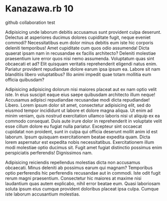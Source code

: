 Kanazawa.rb 10
==============

github collaboration test

Adipisicing unde laborum debitis accusamus sunt provident culpa deserunt. Delectus at asperiores ducimus dolores cupiditate fugit, neque eveniet commodi? Necessitatibus eum dolor minus debitis eum iste hic corporis deleniti temporibus!
Amet cupiditate cum quos odio assumenda! Dicta quaerat ipsam nam in recusandae ex facilis architecto? Deleniti molestiae praesentium iure error quos nisi nemo assumenda. Voluptatum quas sint obcaecati et ad?
Elit quisquam veritatis reprehenderit eligendi natus enim. Pariatur provident repudiandae dolore earum ipsa ipsum ea. Labore sit nam blanditiis libero voluptatibus? Illo animi impedit quae totam mollitia eum officia quibusdam?

Adipisicing adipisicing dolorum nisi maiores placeat aut ex nam optio velit iste. In eius suscipit eaque eius saepe quibusdam architecto illum neque! Accusamus adipisci repudiandae recusandae modi dicta repudiandae! Libero.
Lorem ipsum dolor sit amet, consectetur adipisicing elit, sed do eiusmod tempor incididunt ut labore et dolore magna aliqua. Ut enim ad minim veniam, quis nostrud exercitation ullamco laboris nisi ut aliquip ex ea commodo consequat. Duis aute irure dolor in reprehenderit in voluptate velit esse cillum dolore eu fugiat nulla pariatur. Excepteur sint occaecat cupidatat non proident, sunt in culpa qui officia deserunt mollit anim id est laborum.
Ipsum quisquam exercitationem beatae expedita quam. Dicta lorem aspernatur est expedita nobis necessitatibus. Exercitationem illum modi molestiae optio ducimus sit. Fugit amet fugiat distinctio possimus enim perspiciatis perferendis! Dignissimos nam.

Adipisicing reiciendis repellendus molestias dicta non accusamus obcaecati. Minus deleniti ab possimus earum qui magnam? Temporibus optio perferendis hic perferendis recusandae aut in commodi. Iste odit fugit rerum magni praesentium.
Consectetur hic maiores at maxime nisi laudantium quas autem explicabo, nihil error beatae eum. Quasi laboriosam soluta ipsum eius cumque provident doloribus placeat ipsa culpa. Cumque iste laborum accusantium molestias.

